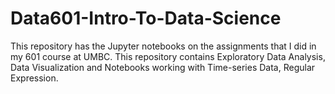 # Data601-Intro-To-Data-Science
This repository has the Jupyter notebooks on the assignments that I did in my 601 course at UMBC. This repository contains Exploratory Data Analysis, Data Visualization and Notebooks working with Time-series Data, Regular Expression. 
